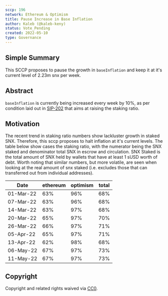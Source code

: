 ```yaml
---
sccp: 196
network: Ethereum & Optimism
title: Pause Increase in Base Inflation
author: Kaleb (@kaleb-keny)
status: Vote_Pending
created: 2022-05-10
type: Governance
---
```


## Simple Summary

<!--"If you can't explain it simply, you don't understand it well enough." Provide a simplified and layman-accessible explanation of the SCCP.-->

This SCCP proposes to pause the growth in `baseInflation` and keep it at it's current level of 2.23m snx per week.

## Abstract

<!--A short (~200 word) description of the variable change proposed.-->

`baseInflation` is currently being increased every week by 10%, as per condition laid out in [SIP-202](https://sips.synthetix.io/sips/sip-202/) that aims at raising the staking ratio.

## Motivation

<!--The motivation is critical for SCCPs that want to update variables within Synthetix. It should clearly explain why the existing variable is not incentive aligned. SCCP submissions without sufficient motivation may be rejected outright.-->

The recent trend in staking ratio numbers show lackluster growth in staked SNX. Therefore, this sccp proposes to halt inflation at it's current levels. 
The table below show cases the staking ratio, with the numerator being the SNX staked and denominator total SNX in escrow and circulation. SNX Staked is the total amount of SNX held by wallets that have at least 1 sUSD worth of debt. Worth noting that similar numbers, but more volatile, are seen when looking at the real amount of snx staked  (i.e. excludes those that can transferred out from individual addresses).

| Date      	| ethereum 	| optimism 	| total 	|
|-----------	|----------	|----------	|-------	|
| 01-Mar-22 	| 63%      	| 96%      	| 68%   	|
| 07-Mar-22 	| 63%      	| 96%      	| 68%   	|
| 14-Mar-22 	| 63%      	| 97%      	| 68%   	|
| 20-Mar-22 	| 65%      	| 97%      	| 70%   	|
| 26-Mar-22 	| 66%      	| 97%      	| 71%   	|
| 05-Apr-22 	| 65%      	| 97%      	| 71%   	|
| 13-Apr-22 	| 62%      	| 98%      	| 68%   	|
| 06-May-22 	| 67%      	| 97%      	| 73%   	|
| 11-May-22 	| 67%      	| 97%      	| 73%   	| 

## Copyright

Copyright and related rights waived via [CC0](https://creativecommons.org/publicdomain/zero/1.0/).
